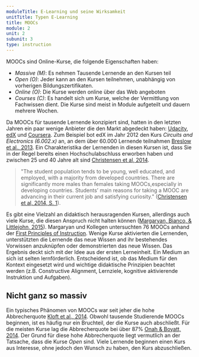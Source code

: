 ```yaml
---
moduleTitle: E-Learning und seine Wirksamkeit
unitTitle: Typen E-Learning
title: MOOCs 
module: 2
unit: 2
subunit: 3
type: instruction
---
```


MOOCs sind Online-Kurse, die folgende Eigenschaften haben:

* *Massive (M)*: Es nehmen Tausende Lernende an den Kursen teil
* *Open (O)*: Jeder kann an den Kursen teilnehmen, unabhängig von vorherigen Bildungszertifikaten.
* *Online (O)*: Die Kurse werden online über das Web angeboten
* *Courses (C)*: Es handelt sich um Kurse, welche der Vermittlung von Fachwissen dient. Die Kurse sind meist in Module aufgeteilt und dauern mehrere Wochen. 

Da MOOCs für tausende Lernende konzipiert sind, hatten in den letzten Jahren ein paar wenige Anbieter die den Markt abgedeckt haben: [Udacity](https://eu.udacity.com/), [edX](https://www.edx.org/) und [Coursera](https://www.coursera.org/). Zum Beispiel bot edX im Jahr 2012 den Kurs *Circuits and Electronics (6.002.x)* an, an dem über 60.000 Lernende teilnahmen [Breslow et al., 2013](https://eric.ed.gov/?id=EJ1062850). Ein Charakteristika der Lernenden in diesen Kursen ist, dass Sie in der Regel bereits einen Hochschulabschluss erworben haben und zwischen 25 und 40 Jahre alt sind [Christensen et al, 2014](https://papers.ssrn.com/sol3/papers.cfm?abstract_id=2350964). 

> "The student population tends to be young, well educated, and employed, with a majority from developed countries. There are significantly more males than females taking MOOCs,especially in developing countries. Students’ main reasons for taking a MOOC are advancing in their current job and satisfying curiosity." ([Christensen et al, 2014, S. 1](https://papers.ssrn.com/sol3/papers.cfm?abstract_id=2350964)). 

Es gibt eine Vielzahl an didaktisch herausragenden Kursen, allerdings auch viele Kurse, die diesen Anspruch nicht halten können ([Margaryan, Bianco, & Littlejohn, 2015](https://www.sciencedirect.com/science/article/pii/S036013151400178X)). Margaryan und Kollegen untersuchten 76 MOOCs anhand der [First Principles of Instruction](https://link.springer.com/article/10.1007/BF02505024). Wenige Kurse aktivierten die Lernenden, unterstützten die Lernende das neue Wissen and ihr bestehendes Vorwissen anzuknüpfen oder demonstrierten das neue Wissen. Das Ergebnis deckt sich mit der Idee aus der ersten Lerneinheit. Ein Medium an sich ist selten lernförderlich. Entscheidend ist, ob das Medium für den Kontext eingesetzt wird und wichtige didaktische Prinzipien beachtet werden (z.B. Constructive Alignment, Lernziele, kognitive aktivierende Instruktion und Aufgaben).


## Nicht ganz so massiv

Ein typisches Phänomen von MOOCs war seit jeher die hohe Abbrecherquote [Kloft et al., 2014](http://www.aclweb.org/anthology/W14-4111). Obwohl tausende Studierende MOOCs beginnen, ist es häufig nur ein Bruchteil, der die Kurse auch abschließt. Für die meisten Kurse lag die Abbrecherquote bei über 87% [Onah & Boyatt, 2014](https://pdfs.semanticscholar.org/6f6e/9e3ea887b4042b117d0dbc4a4fa7c41e151c.pdf). Der Grund für diese hohe Abbrecherquote liegt vermutlich an der Tatsache, dass die Kurse *Open* sind. Viele Lernende beginnen einen Kurs aus Interesse, ohne jedoch den Wunsch zu haben, den Kurs abzuschließen.



